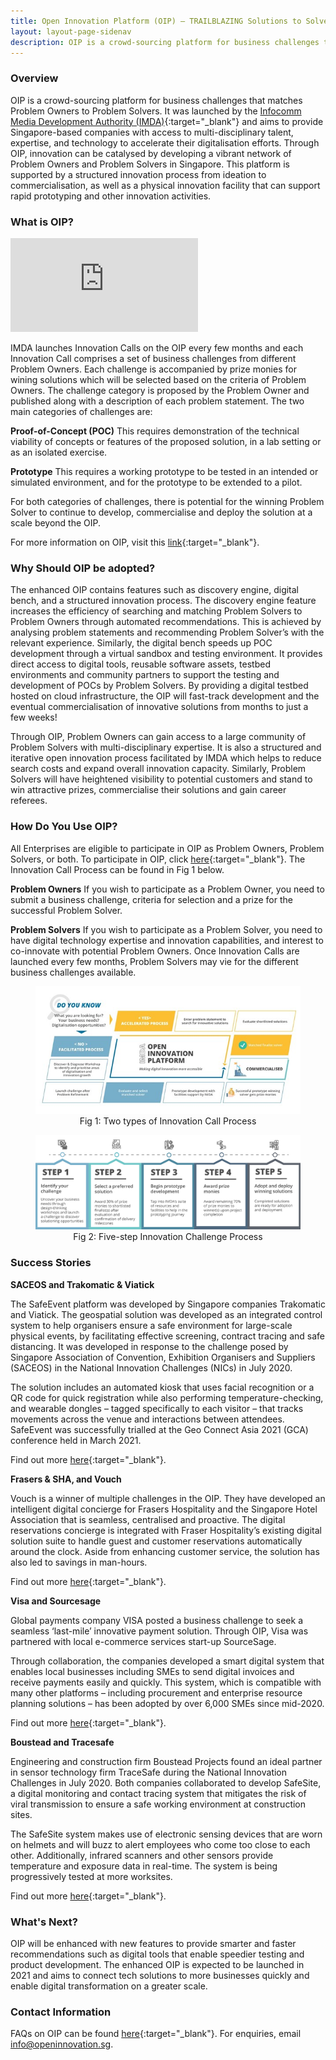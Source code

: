 ```yaml
---
title: Open Innovation Platform (OIP) – TRAILBLAZING Solutions to Solve Business Problems
layout: layout-page-sidenav
description: OIP is a crowd-sourcing platform for business challenges that matches Problem Owners to Problem Solvers.
---
```


### Overview

OIP is a crowd-sourcing platform for business challenges that matches Problem Owners to Problem Solvers. It was launched by the [Infocomm Media Development Authority (IMDA)]( https://www.imda.gov.sg/){:target="_blank"} and aims to provide Singapore-based companies with access to multi-disciplinary talent, expertise, and technology to accelerate their digitalisation efforts. Through OIP, innovation can be catalysed by developing a vibrant network of Problem Owners and Problem Solvers in Singapore. This platform is supported by a structured innovation process from ideation to commercialisation, as well as a physical innovation facility that can support rapid prototyping and other innovation activities.  

### What is OIP?

<iframe src="https://www.youtube.com/embed/ptZUdV8WyfA?showinfo=0" frameborder="0" allow="accelerometer; autoplay; encrypted-media; gyroscope; picture-in-picture" allowfullscreen></iframe>

IMDA launches Innovation Calls on the OIP every few months and each Innovation Call comprises a set of business challenges from different Problem Owners. Each challenge is accompanied by prize monies for wining solutions which will be selected based on the criteria of Problem Owners. The challenge category is proposed by the Problem Owner and published along with a description of each problem statement. The two main categories of challenges are:

**Proof-of-Concept (POC)**
This requires demonstration of the technical viability of concepts or features of the proposed solution, in a lab setting or as an isolated exercise.

**Prototype**
This requires a working prototype to be tested in an intended or simulated environment, and for the prototype to be extended to a pilot.

For both categories of challenges, there is potential for the winning Problem Solver to continue to develop, commercialise and deploy the solution at a scale beyond the OIP. 

For more information on OIP, visit this [link](https://www.imda.gov.sg/programme-listing/open-innovation-platform){:target="_blank"}.

### Why Should OIP be adopted? 

The enhanced OIP contains features such as discovery engine, digital bench, and a structured innovation process. The discovery engine feature increases the efficiency of searching and matching Problem Solvers to Problem Owners through automated recommendations. This is achieved by analysing problem statements and recommending Problem Solver’s with the relevant experience. Similarly, the digital bench speeds up POC development through a virtual sandbox and testing environment. It provides direct access to digital tools, reusable software assets, testbed environments and community partners to support the testing and development of POCs by Problem Solvers. By providing a digital testbed hosted on cloud infrastructure, the OIP will fast-track development and the eventual commercialisation of innovative solutions from months to just a few weeks!

Through OIP, Problem Owners can gain access to a large community of Problem Solvers with multi-disciplinary expertise. It is also a structured and iterative open innovation process facilitated by IMDA which helps to reduce search costs and expand overall innovation capacity. Similarly, Problem Solvers will have heightened visibility to potential customers and stand to win attractive prizes, commercialise their solutions and gain career referees. 

### How Do You Use OIP?

All Enterprises are eligible to participate in OIP as Problem Owners, Problem Solvers, or both. To participate in OIP, click [here](https://www.openinnovation.sg/){:target="_blank"}. The Innovation Call Process can be found in Fig 1 below.

**Problem Owners**
If you wish to participate as a Problem Owner, you need to submit a business challenge, criteria for selection and a prize for the successful Problem Solver.

**Problem Solvers**
If you wish to participate as a Problem Solver, you need to have digital technology expertise and innovation capabilities, and interest to co-innovate with potential Problem Owners. Once Innovation Calls are launched every few months, Problem Solvers may vie for the different business challenges available. 

<figure style="text-align: center">
  <img
    src="/assets/img/guidelines/Fig 1 Two types of Innovation Call Process.jpg"  
    alt="Fig 1: Two types of Innovation Call Process"
  />
  <figcaption>Fig 1: Two types of Innovation Call Process</figcaption>
</figure>

<figure style="text-align: center">
  <img
    src="/assets/img/guidelines/Fig 2 Five-step Innovation Challenge Process.png"  
    alt="Fig 2: Five-step Innovation Challenge Process"
  />
  <figcaption>Fig 2: Five-step Innovation Challenge Process</figcaption>
</figure>

### Success Stories

**SACEOS and Trakomatic & Viatick**

The SafeEvent platform was developed by Singapore companies Trakomatic and Viatick. The geospatial solution was developed as an integrated control system to help organisers ensure a safe environment for large-scale physical events, by facilitating effective screening, contract tracing and safe distancing. It was developed in response to the challenge posed by Singapore Association of Convention, Exhibition Organisers and Suppliers (SACEOS) in the National Innovation Challenges (NICs) in July 2020.
 
The solution includes an automated kiosk that uses facial recognition or a QR code for quick registration while also performing temperature-checking, and wearable dongles – tagged specifically to each visitor – that tracks movements across the venue and interactions between attendees. SafeEvent was successfully trialled at the Geo Connect Asia 2021 (GCA) conference held in March 2021.

Find out more [here](https://www.straitstimes.com/singapore/consumer/tracking-dongles-and-facial-recognition-tested-at-mice-event){:target="_blank"}. 

**Frasers & SHA, and Vouch**

Vouch is a winner of multiple challenges in the OIP. They have developed an intelligent digital concierge for Frasers Hospitality and the Singapore Hotel Association that is seamless, centralised and proactive. 
The digital reservations concierge is integrated with Fraser Hospitality’s existing digital solution suite to handle guest and customer reservations automatically around the clock. Aside from enhancing customer service, the solution has also led to savings in man-hours.

Find out more [here](https://www.straitstimes.com/singapore/jobs-hospitality-technology-hotels){:target="_blank"}. 

**Visa and Sourcesage**

Global payments company VISA posted a business challenge to seek a seamless ‘last-mile’ innovative payment solution. Through OIP, Visa was partnered with local e-commerce services start-up SourceSage.

Through collaboration, the companies developed a smart digital system that enables local businesses including SMEs to send digital invoices and receive payments easily and quickly. This system, which is compatible with many other platforms – including procurement and enterprise resource planning solutions – has been adopted by over 6,000 SMEs since mid-2020.

Find out more [here](https://www.businesstimes.com.sg/technology/how-a-smart-digital-payment-system-helps-6000-smes-boost-productivity){:target="_blank"}. 

**Boustead and Tracesafe**
 
Engineering and construction firm Boustead Projects found an ideal partner in sensor technology firm TraceSafe during the National Innovation Challenges in July 2020. Both companies collaborated to develop SafeSite, a digital monitoring and contact tracing system that mitigates the risk of viral transmission to ensure a safe working environment at construction sites.

The SafeSite system makes use of electronic sensing devices that are worn on helmets and will buzz to alert employees who come too close to each other. Additionally, infrared scanners and other sensors provide temperature and exposure data in real-time. The system is being progressively tested at more worksites.

Find out more [here](https://www.businesstimes.com.sg/technology/how-sensor-technology-helps-construction-workers-stay-safe-during-a-pandemic){:target="_blank"}.

### What's Next?

OIP will be enhanced with new features to provide smarter and faster recommendations such as digital tools that enable speedier testing and product development. The enhanced OIP is expected to be launched in 2021 and aims to connect tech solutions to more businesses quickly and enable digital transformation on a greater scale.

### Contact Information

FAQs on OIP can be found [here](https://file.go.gov.sg/oipfaq.pdf){:target="_blank"}. For enquiries, email <info@openinnovation.sg>. 
